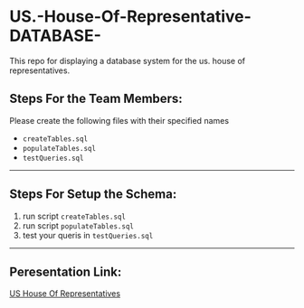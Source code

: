 # US.-House-Of-Representative-DATABASE-
This repo for displaying a database system for the us. house of representatives.

## Steps For the Team Members:

Please create the following files with their specified names

- `createTables.sql`
- `populateTables.sql`
- `testQueries.sql`

<hr>

## Steps For Setup the Schema:

1. run script `createTables.sql`
2. run script `populateTables.sql`
3. test your queris in `testQueries.sql`

<hr>

## Peresentation Link:

<a href="https://drive.google.com/file/d/1mqTCYwKsd6AaaFCL0KmNnnBetRWoKyi_/view?usp=drive_link">US House Of Representatives</a>
